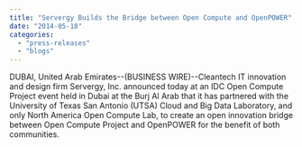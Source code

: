 ```yaml
---
title: "Servergy Builds the Bridge between Open Compute and OpenPOWER"
date: "2014-05-18"
categories: 
  - "press-releases"
  - "blogs"
---
```


DUBAI, United Arab Emirates--(BUSINESS WIRE)--Cleantech IT innovation and design firm Servergy, Inc. announced today at an IDC Open Compute Project event held in Dubai at the Burj Al Arab that it has partnered with the University of Texas San Antonio (UTSA) Cloud and Big Data Laboratory, and only North America Open Compute Lab, to create an open innovation bridge between Open Compute Project and OpenPOWER for the benefit of both communities.
